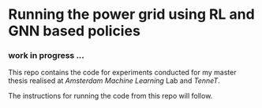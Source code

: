 # Running the power grid using RL and GNN based policies
### work in progress ...

This repo contains the code for experiments conducted for my master thesis realised at *Amsterdam Machine Learning* Lab and *TenneT*.

The instructions for running the code from this repo will follow.
